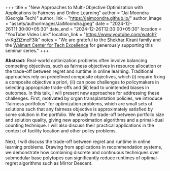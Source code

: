 +++
title = "New Approaches to Multi-Objective Optimization with Applications to Fairness and Online Learning"
author = "Jai Moondra (Georgia Tech)"
author_link = "https://jaimoondra.github.io/"
author_image = "assets/authorImages/JaiMoondra.jpeg"
date = "2024-12-26T11:30:00+05:30"
date_end = "2024-12-26T12:30:00+05:30"
location = "YouTube Video Link"
location_link = "https://www.youtube.com/watch?v=KgZjZmeF3lk"
notes = "We are grateful to the <a href = "https://www.accel.com/people/shekhar-kirani" target= "_blank">Shekhar Kirani</a> family and the <a href = "https://www.csa.iisc.ac.in/cfe-walmart/" target= "_blank">Walmart Center for Tech Excellence</a> for generously supporting this seminar series."
+++

<b>Abstract:</b>
Real-world optimization problems often involve balancing competing objectives, such as fairness objectives in resource allocation or the trade-off between regret and runtime in online learning. Traditional approaches rely on predefined composite objectives, which (i) require fixing a composite objective a priori, (ii) can pose challenges to policymakers in selecting appropriate trade-offs and (iii) lead to unintended biases in outcomes. In this talk, I will present new approaches for addressing these challenges. First, motivated by organ transplantation policies, we introduce “fairness portfolios” for optimization problems, which are small sets of solutions such that any fairness objective is approximately satisfied by some solution in the portfolio. We study the trade-off between portfolio size and solution quality, giving new approximation algorithms and a primal-dual counting technique. I will also discuss their practical applications in the context of facility location and other policy problems.
<br><br>
Next, I will discuss the trade-off between regret and runtime in online learning problems. Drawing from applications in recommendation systems, we demonstrate how combining discrete and continuous techniques over submodular base polytopes can significantly reduce runtimes of optimal-regret algorithms such as Mirror Descent.